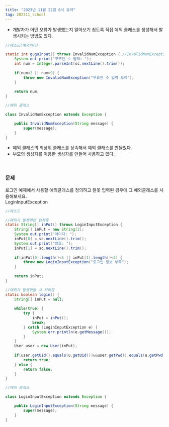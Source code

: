 ```yaml
---
title: "2023년 11월 22일 6시 요약"
tag: 202311_school
---
```


- 개발자가 어떤 오류가 발생했는지 알아보기 쉽도록 직접 예외 클래스를 생성해서 발생시키는 방법도 있다.

```java
//메소드(예외처리)

static int guguInput() throws InvalidNumException { //InvalidNumException
    System.out.print("구구단 수 입력: ");
    int num = Integer.parseInt(sc.nextLine().trim());
    
    if(num<2 || num>9) {
        throw new InvalidNumException("무효한 수 입력 오류");
    }
    
    return num;
}
```

```java
//예외 클래스

class InvalidNumException extends Exception {

	public InvalidNumException(String message) {
		super(message);
	}
}
```
- 예외 클래스의 최상위 클래스를 상속해서 예외 클래스를 만들었다.
- 부모의 생성자를 이용한 생성자를 만들어 사용하고 있다.

<br>

### 문제

로그인 예제에서 사용할 예외클래스를 정의하고 잘못 입력된 경우에 그 예외클래스를 사용해보세요.<br>
LoginInputException

```java
//메소드

//예외가 발생하면 던져줌
static String[] inPut() throws LoginInputException {
    String[] inPut = new String[2];
    System.out.print("아이디: ");
    inPut[0] = sc.nextLine().trim();
    System.out.print("암호: ");
    inPut[1] = sc.nextLine().trim();
    
    if(inPut[0].length()<5 || inPut[1].length()<5) {
        throw new LoginInputException("로그인 정보 부족");
    }
    
    return inPut;	
}

//예외가 발생했을 시 처리함
static boolean login() {
    String[] inPut = null;
    
    while(true) {
        try {
            inPut = inPut();
            break;
        } catch (LoginInputException e) {
            System.err.println(e.getMessage());
        }
    }
    User user = new User(inPut);
    
    if(user.getUid().equals(u.getUid())&&user.getPwd().equals(u.getPwd())) {
        return true;
    } else {
        return false;
    }
}
```
```java
//예외 클래스

class LoginInputException extends Exception {

	public LoginInputException(String message) {
		super(message);
	}
}
```